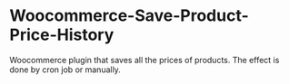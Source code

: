 # Woocommerce-Save-Product-Price-History

Woocommerce plugin that saves all the prices of products. The effect is done by cron job or manually. 
